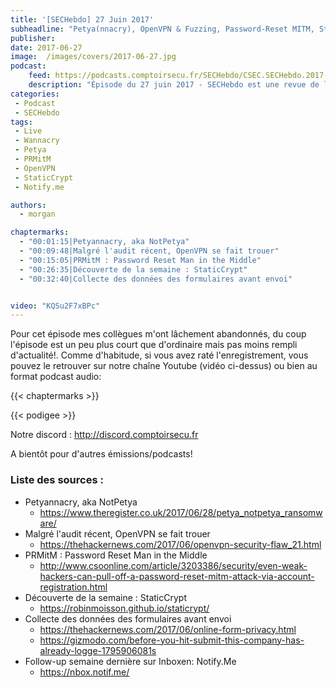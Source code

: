 ```yaml
---
title: '[SECHebdo] 27 Juin 2017'
subheadline: "Petya(nnacry), OpenVPN & Fuzzing, Password-Reset MITM, StaticCrypt, etc"
publisher:
date: 2017-06-27
image:  /images/covers/2017-06-27.jpg
podcast:
    feed: https://podcasts.comptoirsecu.fr/SECHebdo/CSEC.SECHebdo.2017-06-27.mp3
    description: "Épisode du 27 juin 2017 - SECHebdo est une revue de l'actualité cybersécurité réalisé en live sur Youtube, généralement le mardi soir."
categories:
 - Podcast
 - SECHebdo
tags:
 - Live
 - Wannacry
 - Petya
 - PRMitM
 - OpenVPN
 - StaticCrypt
 - Notify.me

authors:
  - morgan

chaptermarks:
  - "00:01:15|Petyannacry, aka NotPetya"
  - "00:09:48|Malgré l'audit récent, OpenVPN se fait trouer"
  - "00:15:05|PRMitM : Password Reset Man in the Middle"
  - "00:26:35|Découverte de la semaine : StaticCrypt"
  - "00:32:40|Collecte des données des formulaires avant envoi"


video: "KQSu2F7xBPc"
---
```


Pour cet épisode mes collègues m'ont lâchement abandonnés, du coup l'épisode est un peu plus court que d'ordinaire mais pas moins rempli d'actualité!. Comme d'habitude, si vous avez raté l'enregistrement, vous pouvez le retrouver sur notre chaîne Youtube (vidéo ci-dessus) ou bien au format podcast audio:

{{< chaptermarks >}}

{{< podigee >}}

Notre discord : <http://discord.comptoirsecu.fr>

A bientôt pour d'autres émissions/podcasts!

### Liste des sources :

  * Petyannacry, aka NotPetya
    * https://www.theregister.co.uk/2017/06/28/petya_notpetya_ransomware/
  * Malgré l'audit récent, OpenVPN se fait trouer
    * https://thehackernews.com/2017/06/openvpn-security-flaw_21.html
  * PRMitM : Password Reset Man in the Middle
    * http://www.csoonline.com/article/3203386/security/even-weak-hackers-can-pull-off-a-password-reset-mitm-attack-via-account-registration.html
  * Découverte de la semaine : StaticCrypt
    * https://robinmoisson.github.io/staticrypt/
  * Collecte des données des formulaires avant envoi
    * https://thehackernews.com/2017/06/online-form-privacy.html
    * https://gizmodo.com/before-you-hit-submit-this-company-has-already-logge-1795906081s
  * Follow-up semaine dernière sur Inboxen: Notify.Me
    * https://nbox.notif.me/

